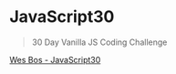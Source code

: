 # JavaScript30

> 30 Day Vanilla JS Coding Challenge

[Wes Bos - JavaScript30](https://javascript30.com)